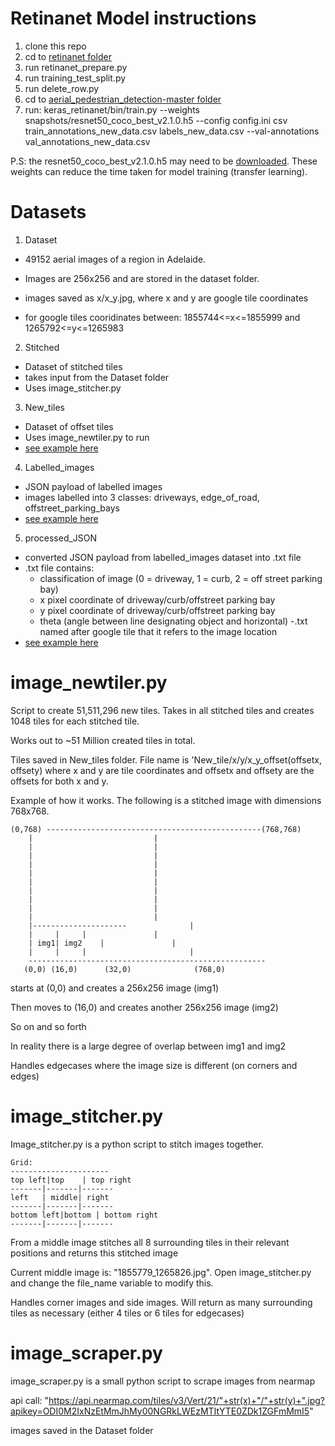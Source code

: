 # Retinanet Model instructions
1. clone this repo
2. cd to [retinanet folder](https://github.com/pyggteam/aerials/tree/master/retinanet) 
3. run retinanet_prepare.py
4. run training_test_split.py
5. run delete_row.py
6. cd to [aerial_pedestrian_detection-master folder](https://github.com/pyggteam/aerials/tree/master/retinanet/aerial_pedestrian_detection-master)
7. run:
keras_retinanet/bin/train.py --weights snapshots/resnet50_coco_best_v2.1.0.h5  --config config.ini csv train_annotations_new_data.csv labels_new_data.csv --val-annotations val_annotations_new_data.csv

P.S: the resnet50_coco_best_v2.1.0.h5 may need to be [downloaded](https://github.com/fizyr/keras-retinanet/releases). These weights can reduce the time taken for model training (transfer learning).

# Datasets

1. Dataset

- 49152 aerial images of a region in Adelaide. 
- Images are 256x256 and are stored in the dataset folder.
- images saved as x/x_y.jpg, where x and y are google tile coordinates 

- for google tiles cooridinates between: 1855744<=x<=1855999 and 1265792<=y<=1265983

2. Stitched

- Dataset of stitched tiles
- takes input from the Dataset folder
- Uses image_stitcher.py

3. New_tiles

- Dataset of offset tiles
- Uses image_newtiler.py to run
- [see example here](https://github.com/pyggteam/aerials/blob/master/New_tiles/1855744/1265792/1855744_1265792_offset(0%2C0).jpg)


4. Labelled_images

- JSON payload of labelled images
- images labelled into 3 classes: driveways, edge_of_road, offstreet_parking_bays
- [see example here](https://github.com/pyggteam/aerials/blob/master/labelled_images/1855744/ann/1855744_1265792.jpg.json)

5. processed_JSON

- converted JSON payload from labelled_images dataset into .txt file
- .txt file contains:
	- classification of image (0 = driveway, 1 = curb, 2 = off street parking bay)
	- x pixel coordinate of driveway/curb/offstreet parking bay
	- y pixel coordinate of driveway/curb/offstreet parking bay
	- theta (angle between line designating object and horizontal)
-.txt named after google tile that it refers to the image location
- [see example here](https://github.com/pyggteam/aerials/blob/master/processed_JSON/1855744/1855744_1265792.csv)

# image_newtiler.py

Script to create 51,511,296 new tiles. Takes in all stitched tiles and creates 1048 tiles for each stitched tile. 

Works out to ~51 Million created tiles in total. 

Tiles saved in New_tiles folder. File name is 'New_tile/x/y/x_y_offset(offsetx, offsety) where x and y are tile coordinates and offsetx and offsety are the offsets for both x and y.


Example of how it works. The following is a stitched image with dimensions 768x768.

	(0,768) ------------------------------------------------(768,768)
	    |							|
	    |							|
	    |							|
	    |							|
	    |							|
	    |							|
	    |							|
	    |							|
	    |							|
	    |							|
	    |---------------------				|
	    |	  |		| 				|
	    | img1|	img2    |				|
	    |	  |		|		    	        |
	    -----------------------------------------------------
	   (0,0) (16,0)	     (32,0)		   	     (768,0)

starts at (0,0) and creates a 256x256 image (img1)

Then moves to (16,0) and creates another 256x256 image (img2)

So on and so forth



In reality there is a large degree of overlap between img1 and img2

Handles edgecases where the image size is different (on corners and edges)



# image_stitcher.py

Image_stitcher.py is a python script to stitch images together.

    Grid:
    ----------------------
    top left|top    | top right
    -------|-------|-------
    left   | middle| right
    -------|-------|-------
    bottom left|bottom | bottom right
    -------|-------|-------

From a middle image stitches all 8 surrounding tiles in their relevant positions and returns this stitched image

Current middle image is: "1855779_1265826.jpg". Open image_stitcher.py and change the file_name variable to modify this.

Handles corner images and side images. Will return as many surrounding tiles as necessary (either 4 tiles or 6 tiles for edgecases)


# image_scraper.py

image_scraper.py is a small python script to scrape images from nearmap

api call: "https://api.nearmap.com/tiles/v3/Vert/21/"+str(x)+"/"+str(y)+".jpg?apikey=ODI0M2IxNzEtMmJhMy00NGRkLWEzMTItYTE0ZDk1ZGFmMmI5"

images saved in the Dataset folder


